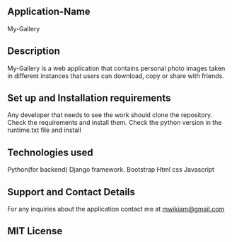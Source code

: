 ## Application-Name
My-Gallery

## Description
My-Gallery is a web application that contains personal photo images taken in different instances that users can download, copy  or share with friends.

## Set up and Installation requirements
Any developer that needs to see the work should clone the repository.
Check the requirements and install them.
Check the python version in the runtime.txt file and install

## Technologies used
Python(for backend)
Django framework.
Bootstrap
Html
css
Javascript

## Support and Contact Details
For any inquiries about the application contact me at mwikiam@gmail.com

## MIT License

